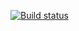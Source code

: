 [![Build status](https://ci.appveyor.com/api/projects/status/0wlafhrpy7exi3yi?svg=true)](https://ci.appveyor.com/project/TATYANA-QA42/selenide)